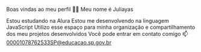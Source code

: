 Boas vindas ao meu perfil 💙💙
Meu nome é Juliayas

Estou estudando na Alura
Estou me desenvolvendo na linguagem JavaScript
Utilizo esse espaço para minha organização e compartilhamento dos meu projetos desenvolvidos
Você pode entrar em contato comigo 📫
00001078762533SP@educacao.sp.gov.br
